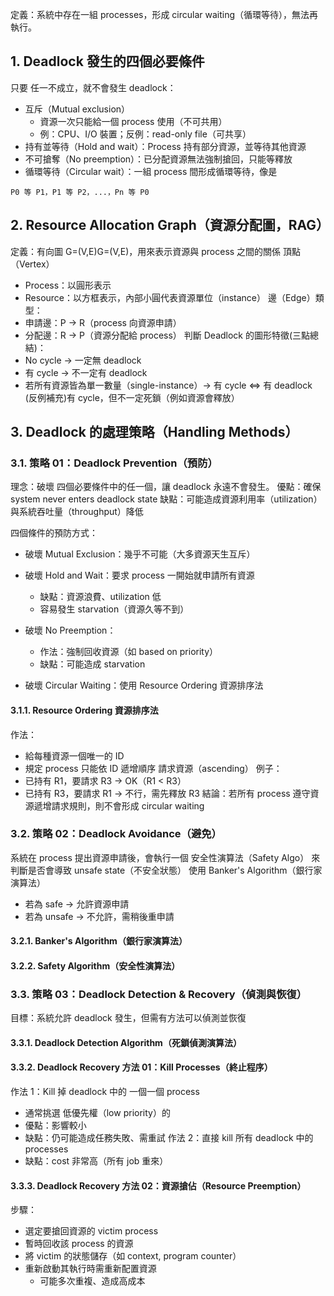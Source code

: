 定義：系統中存在一組 processes，形成 circular waiting（循環等待），無法再執行。

## 1. Deadlock 發生的四個必要條件

只要 任一不成立，就不會發生 deadlock：

-   互斥（Mutual exclusion）
    -   資源一次只能給一個 process 使用（不可共用）
    -   例：CPU、I/O 裝置；反例：read-only file（可共享）
-   持有並等待（Hold and wait）：Process 持有部分資源，並等待其他資源
-   不可搶奪（No preemption）：已分配資源無法強制搶回，只能等釋放
-   循環等待（Circular wait）：一組 process 間形成循環等待，像是

```
P0 等 P1，P1 等 P2，...，Pn 等 P0
```

## 2. Resource Allocation Graph（資源分配圖，RAG）

定義：有向圖 G=(V,E)G=(V,E)，用來表示資源與 process 之間的關係
頂點（Vertex）

-   Process：以圓形表示
-   Resource：以方框表示，內部小圓代表資源單位（instance）
    邊（Edge）類型：
-   申請邊：P → R（process 向資源申請）
-   分配邊：R → P（資源分配給 process）
    判斷 Deadlock 的圖形特徵(三點總結)：
-   No cycle → 一定無 deadlock
-   有 cycle → 不一定有 deadlock
-   若所有資源皆為單一數量（single-instance）→ 有 cycle ⇔ 有 deadlock
    (反例補充)有 cycle，但不一定死鎖（例如資源會釋放）

## 3. Deadlock 的處理策略（Handling Methods）

### 3.1. 策略 01：Deadlock Prevention（預防）

理念：破壞 四個必要條件中的任一個，讓 deadlock 永遠不會發生。
優點：確保 system never enters deadlock state
缺點：可能造成資源利用率（utilization）與系統吞吐量（throughput）降低

四個條件的預防方式：

-   破壞 Mutual Exclusion：幾乎不可能（大多資源天生互斥）
-   破壞 Hold and Wait：要求 process 一開始就申請所有資源
    -   缺點：資源浪費、utilization 低
    -   容易發生 starvation（資源久等不到）
-   破壞 No Preemption：

    -   作法：強制回收資源（如 based on priority）
    -   缺點：可能造成 starvation

-   破壞 Circular Waiting：使用 Resource Ordering 資源排序法

#### 3.1.1. Resource Ordering 資源排序法

作法：

-   給每種資源一個唯一的 ID
-   規定 process 只能依 ID 遞增順序 請求資源（ascending）
    例子：
-   已持有 R1，要請求 R3 → OK（R1 < R3）
-   已持有 R3，要請求 R1 → 不行，需先釋放 R3
    結論：若所有 process 遵守資源遞增請求規則，則不會形成 circular waiting

### 3.2. 策略 02：Deadlock Avoidance（避免）

系統在 process 提出資源申請後，會執行一個 安全性演算法（Safety Algo） 來判斷是否會導致 unsafe state（不安全狀態）
使用 Banker's Algorithm（銀行家演算法）

-   若為 safe → 允許資源申請
-   若為 unsafe → 不允許，需稍後重申請

#### 3.2.1. Banker's Algorithm（銀行家演算法）

#### 3.2.2. Safety Algorithm（安全性演算法）

### 3.3. 策略 03：Deadlock Detection & Recovery（偵測與恢復）

目標：系統允許 deadlock 發生，但需有方法可以偵測並恢復

#### 3.3.1. Deadlock Detection Algorithm（死鎖偵測演算法）

#### 3.3.2. Deadlock Recovery 方法 01：Kill Processes（終止程序）

作法 1：Kill 掉 deadlock 中的 一個一個 process

-   通常挑選 低優先權（low priority）的
-   優點：影響較小
-   缺點：仍可能造成任務失敗、需重試
    作法 2：直接 kill 所有 deadlock 中的 processes
-   缺點：cost 非常高（所有 job 重來）

#### 3.3.3. Deadlock Recovery 方法 02：資源搶佔（Resource Preemption）

步驟：

-   選定要搶回資源的 victim process
-   暫時回收該 process 的資源
-   將 victim 的狀態儲存（如 context, program counter）
-   重新啟動其執行時需重新配置資源
    -   可能多次重複、造成高成本
